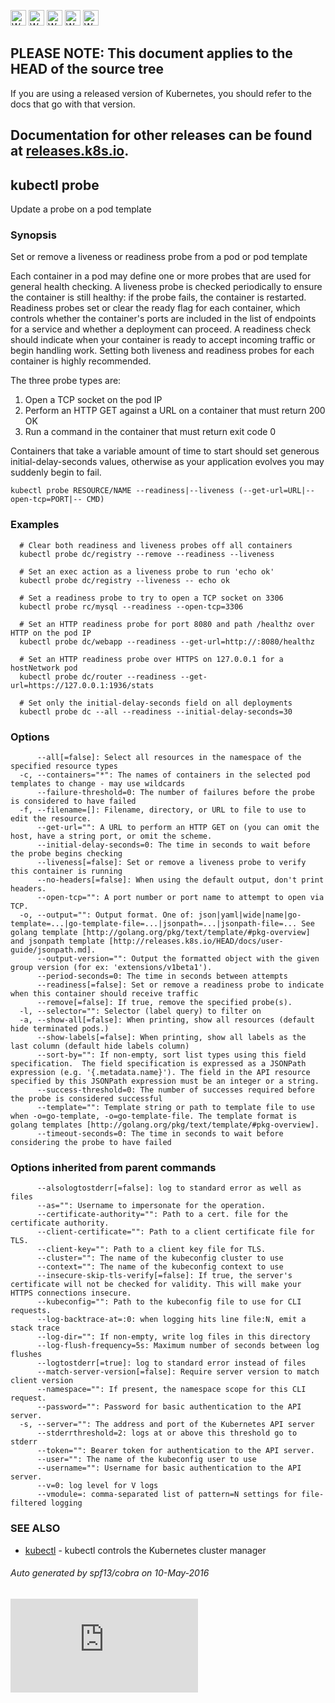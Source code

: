 <!-- BEGIN MUNGE: UNVERSIONED_WARNING -->

<!-- BEGIN STRIP_FOR_RELEASE -->

<img src="http://kubernetes.io/img/warning.png" alt="WARNING"
     width="25" height="25">
<img src="http://kubernetes.io/img/warning.png" alt="WARNING"
     width="25" height="25">
<img src="http://kubernetes.io/img/warning.png" alt="WARNING"
     width="25" height="25">
<img src="http://kubernetes.io/img/warning.png" alt="WARNING"
     width="25" height="25">
<img src="http://kubernetes.io/img/warning.png" alt="WARNING"
     width="25" height="25">

<h2>PLEASE NOTE: This document applies to the HEAD of the source tree</h2>

If you are using a released version of Kubernetes, you should
refer to the docs that go with that version.

Documentation for other releases can be found at
[releases.k8s.io](http://releases.k8s.io).
</strong>
--

<!-- END STRIP_FOR_RELEASE -->

<!-- END MUNGE: UNVERSIONED_WARNING -->

## kubectl probe

Update a probe on a pod template

### Synopsis



Set or remove a liveness or readiness probe from a pod or pod template

Each container in a pod may define one or more probes that are used for general health
checking. A liveness probe is checked periodically to ensure the container is still healthy:
if the probe fails, the container is restarted. Readiness probes set or clear the ready
flag for each container, which controls whether the container's ports are included in the list
of endpoints for a service and whether a deployment can proceed. A readiness check should
indicate when your container is ready to accept incoming traffic or begin handling work.
Setting both liveness and readiness probes for each container is highly recommended.

The three probe types are:

1. Open a TCP socket on the pod IP
2. Perform an HTTP GET against a URL on a container that must return 200 OK
3. Run a command in the container that must return exit code 0

Containers that take a variable amount of time to start should set generous
initial-delay-seconds values, otherwise as your application evolves you may suddenly begin
to fail.

```
kubectl probe RESOURCE/NAME --readiness|--liveness (--get-url=URL|--open-tcp=PORT|-- CMD)
```

### Examples

```
  # Clear both readiness and liveness probes off all containers
  kubectl probe dc/registry --remove --readiness --liveness

  # Set an exec action as a liveness probe to run 'echo ok'
  kubectl probe dc/registry --liveness -- echo ok

  # Set a readiness probe to try to open a TCP socket on 3306
  kubectl probe rc/mysql --readiness --open-tcp=3306

  # Set an HTTP readiness probe for port 8080 and path /healthz over HTTP on the pod IP
  kubectl probe dc/webapp --readiness --get-url=http://:8080/healthz

  # Set an HTTP readiness probe over HTTPS on 127.0.0.1 for a hostNetwork pod
  kubectl probe dc/router --readiness --get-url=https://127.0.0.1:1936/stats

  # Set only the initial-delay-seconds field on all deployments
  kubectl probe dc --all --readiness --initial-delay-seconds=30
```

### Options

```
      --all[=false]: Select all resources in the namespace of the specified resource types
  -c, --containers="*": The names of containers in the selected pod templates to change - may use wildcards
      --failure-threshold=0: The number of failures before the probe is considered to have failed
  -f, --filename=[]: Filename, directory, or URL to file to use to edit the resource.
      --get-url="": A URL to perform an HTTP GET on (you can omit the host, have a string port, or omit the scheme.
      --initial-delay-seconds=0: The time in seconds to wait before the probe begins checking
      --liveness[=false]: Set or remove a liveness probe to verify this container is running
      --no-headers[=false]: When using the default output, don't print headers.
      --open-tcp="": A port number or port name to attempt to open via TCP.
  -o, --output="": Output format. One of: json|yaml|wide|name|go-template=...|go-template-file=...|jsonpath=...|jsonpath-file=... See golang template [http://golang.org/pkg/text/template/#pkg-overview] and jsonpath template [http://releases.k8s.io/HEAD/docs/user-guide/jsonpath.md].
      --output-version="": Output the formatted object with the given group version (for ex: 'extensions/v1beta1').
      --period-seconds=0: The time in seconds between attempts
      --readiness[=false]: Set or remove a readiness probe to indicate when this container should receive traffic
      --remove[=false]: If true, remove the specified probe(s).
  -l, --selector="": Selector (label query) to filter on
  -a, --show-all[=false]: When printing, show all resources (default hide terminated pods.)
      --show-labels[=false]: When printing, show all labels as the last column (default hide labels column)
      --sort-by="": If non-empty, sort list types using this field specification.  The field specification is expressed as a JSONPath expression (e.g. '{.metadata.name}'). The field in the API resource specified by this JSONPath expression must be an integer or a string.
      --success-threshold=0: The number of successes required before the probe is considered successful
      --template="": Template string or path to template file to use when -o=go-template, -o=go-template-file. The template format is golang templates [http://golang.org/pkg/text/template/#pkg-overview].
      --timeout-seconds=0: The time in seconds to wait before considering the probe to have failed
```

### Options inherited from parent commands

```
      --alsologtostderr[=false]: log to standard error as well as files
      --as="": Username to impersonate for the operation.
      --certificate-authority="": Path to a cert. file for the certificate authority.
      --client-certificate="": Path to a client certificate file for TLS.
      --client-key="": Path to a client key file for TLS.
      --cluster="": The name of the kubeconfig cluster to use
      --context="": The name of the kubeconfig context to use
      --insecure-skip-tls-verify[=false]: If true, the server's certificate will not be checked for validity. This will make your HTTPS connections insecure.
      --kubeconfig="": Path to the kubeconfig file to use for CLI requests.
      --log-backtrace-at=:0: when logging hits line file:N, emit a stack trace
      --log-dir="": If non-empty, write log files in this directory
      --log-flush-frequency=5s: Maximum number of seconds between log flushes
      --logtostderr[=true]: log to standard error instead of files
      --match-server-version[=false]: Require server version to match client version
      --namespace="": If present, the namespace scope for this CLI request.
      --password="": Password for basic authentication to the API server.
  -s, --server="": The address and port of the Kubernetes API server
      --stderrthreshold=2: logs at or above this threshold go to stderr
      --token="": Bearer token for authentication to the API server.
      --user="": The name of the kubeconfig user to use
      --username="": Username for basic authentication to the API server.
      --v=0: log level for V logs
      --vmodule=: comma-separated list of pattern=N settings for file-filtered logging
```

### SEE ALSO

* [kubectl](kubectl.md)	 - kubectl controls the Kubernetes cluster manager

###### Auto generated by spf13/cobra on 10-May-2016

<!-- BEGIN MUNGE: GENERATED_ANALYTICS -->
[![Analytics](https://kubernetes-site.appspot.com/UA-36037335-10/GitHub/docs/user-guide/kubectl/kubectl_probe.md?pixel)]()
<!-- END MUNGE: GENERATED_ANALYTICS -->
